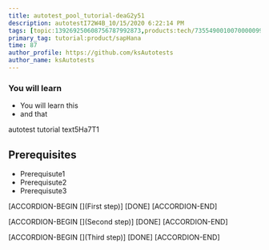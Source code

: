 ```yaml
---
title: autotest_pool_tutorial-deaG2y51
description: autotestI72W4B_10/15/2020 6:22:14 PM
tags: [topic:139269250608756787992873,products:tech/73554900100700000996,tutorial:experience/advanced]
primary_tag: tutorial:product/sapHana
time: 87
author_profile: https://github.com/ksAutotests
author_name: ksAutotests
---
```

### You will learn
- You will learn this
- and that

autotest tutorial text5Ha7T1

## Prerequisites
- Prerequisute1
- Prerequisute2
- Prerequisute3

[ACCORDION-BEGIN [](First step)]
[DONE]
[ACCORDION-END]

[ACCORDION-BEGIN [](Second step)]
[DONE]
[ACCORDION-END]

[ACCORDION-BEGIN [](Third step)]
[DONE]
[ACCORDION-END]

